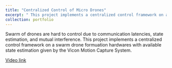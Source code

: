 ```yaml
---
title: "Centralized Control of Micro Drones"
excerpt: " This project implements a centralized control framework on a swarm of micro drones hardware under external state estimations (Vicon mocap system). <br/>"
collection: portfolio
---
```


Swarm of drones are hard to control due to communication latencies, state estimation, and mutual interference. This project implements a centralized control framework on a swarm drone formuation hardwares with available state estimation given by the Vicon Motion Capture System.

[Video link](https://www.youtube.com/watch?v=_4cwPoaPelc)
